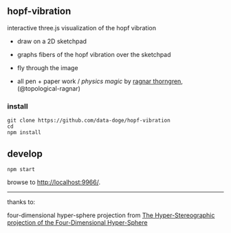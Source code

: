 ## hopf-vibration

interactive three.js visualization of the hopf vibration

- draw on a 2D sketchpad
- graphs fibers of the hopf vibration over the sketchpad
- fly through the image

- all pen + paper work / _physics magic_ by [ragnar thorngren](https://math.berkeley.edu/~ragnar/), (@topological-ragnar)

### install

```
git clone https://github.com/data-doge/hopf-vibration
cd
npm install
```

## develop

```
npm start
```

browse to <http://localhost:9966/>.


---

thanks to:

four-dimensional hyper-sphere projection from [The Hyper-Stereographic projection of the Four-Dimensional Hyper-Sphere]()
